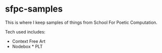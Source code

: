sfpc-samples
============
This is where I keep samples of things from School For Poetic Computation. 

Tech used includes:
  * Context Free Art
  * Nodebox
		* PLT 